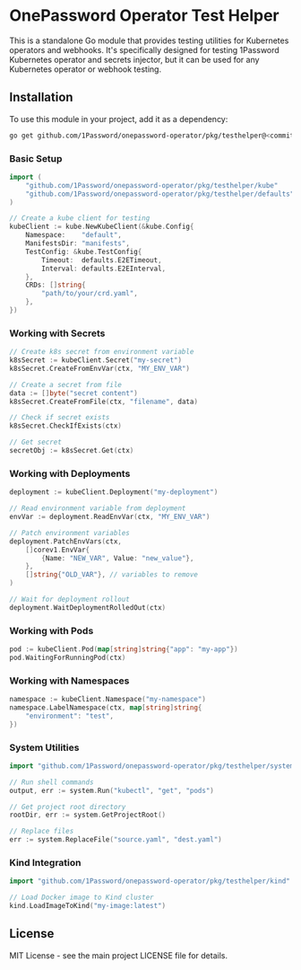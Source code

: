 # OnePassword Operator Test Helper

This is a standalone Go module that provides testing utilities for Kubernetes operators  and webhooks. It's specifically designed for testing 1Password Kubernetes operator and secrets injector, but it can be used for any Kubernetes operator or webhook testing.

## Installation

To use this module in your project, add it as a dependency:

```bash
go get github.com/1Password/onepassword-operator/pkg/testhelper@<commit-hash>
```

### Basic Setup

```go
import (
    "github.com/1Password/onepassword-operator/pkg/testhelper/kube"
    "github.com/1Password/onepassword-operator/pkg/testhelper/defaults"
)

// Create a kube client for testing
kubeClient := kube.NewKubeClient(&kube.Config{
    Namespace:    "default",
    ManifestsDir: "manifests",
    TestConfig: &kube.TestConfig{
        Timeout:  defaults.E2ETimeout,
        Interval: defaults.E2EInterval,
    },
    CRDs: []string{
        "path/to/your/crd.yaml",
    },
})
```

### Working with Secrets

```go
// Create k8s secret from environment variable
k8sSecret := kubeClient.Secret("my-secret")
k8sSecret.CreateFromEnvVar(ctx, "MY_ENV_VAR")

// Create a secret from file
data := []byte("secret content")
k8sSecret.CreateFromFile(ctx, "filename", data)

// Check if secret exists
k8sSecret.CheckIfExists(ctx)

// Get secret
secretObj := k8sSecret.Get(ctx)
```

### Working with Deployments

```go
deployment := kubeClient.Deployment("my-deployment")

// Read environment variable from deployment
envVar := deployment.ReadEnvVar(ctx, "MY_ENV_VAR")

// Patch environment variables
deployment.PatchEnvVars(ctx, 
    []corev1.EnvVar{
        {Name: "NEW_VAR", Value: "new_value"},
    },
    []string{"OLD_VAR"}, // variables to remove
)

// Wait for deployment rollout
deployment.WaitDeploymentRolledOut(ctx)
```

### Working with Pods

```go
pod := kubeClient.Pod(map[string]string{"app": "my-app"})
pod.WaitingForRunningPod(ctx)
```

### Working with Namespaces

```go
namespace := kubeClient.Namespace("my-namespace")
namespace.LabelNamespace(ctx, map[string]string{
    "environment": "test",
})
```

### System Utilities

```go
import "github.com/1Password/onepassword-operator/pkg/testhelper/system"

// Run shell commands
output, err := system.Run("kubectl", "get", "pods")

// Get project root directory
rootDir, err := system.GetProjectRoot()

// Replace files
err := system.ReplaceFile("source.yaml", "dest.yaml")
```

### Kind Integration

```go
import "github.com/1Password/onepassword-operator/pkg/testhelper/kind"

// Load Docker image to Kind cluster
kind.LoadImageToKind("my-image:latest")
```

## License

MIT License - see the main project LICENSE file for details.
